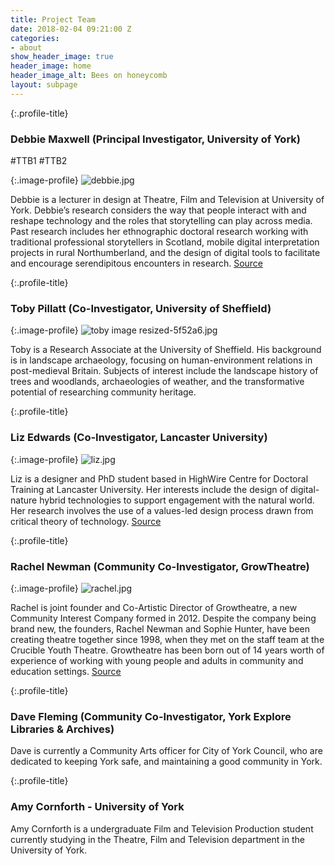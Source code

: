 ```yaml
---
title: Project Team
date: 2018-02-04 09:21:00 Z
categories:
- about
show_header_image: true
header_image: home
header_image_alt: Bees on honeycomb
layout: subpage
---
```


{:.profile-title}
### Debbie Maxwell (Principal Investigator, University of York)
#TTB1 #TTB2

{:.image-profile}
![debbie.jpg](/uploads/debbie.jpg)

Debbie is a lecturer in design at Theatre, Film and Television at University of York. Debbie’s research considers the way that people interact with and reshape technology and the roles that storytelling can play across media. Past research includes her ethnographic doctoral research working with traditional professional storytellers in Scotland, mobile digital interpretation projects in rural Northumberland, and the design of digital tools to facilitate and encourage serendipitous encounters in research. [Source](http://www.bees.eca.ed.ac.uk/)

{:.profile-title}
### Toby Pillatt (Co-Investigator, University of Sheffield)

{:.image-profile}
![toby image resized-5f52a6.jpg](/uploads/toby%20image%20resized-5f52a6.jpg)

Toby is a Research Associate at the University of Sheffield. His background is in landscape archaeology, focusing on human-environment relations in post-medieval Britain. Subjects of interest include the landscape history of trees and woodlands, archaeologies of weather, and the transformative potential of researching community heritage.

{:.profile-title}
### Liz Edwards (Co-Investigator, Lancaster University)

{:.image-profile}
![liz.jpg](/uploads/liz.jpg)

Liz is a designer and PhD student based in HighWire Centre for Doctoral Training at Lancaster University. Her interests include the design of digital-nature hybrid technologies to support engagement with the natural world. Her research involves the use of a values-led design process drawn from critical theory of technology. [Source](http://www.bees.eca.ed.ac.uk/)

{:.profile-title}
### Rachel Newman (Community Co-Investigator, GrowTheatre)

{:.image-profile}
![rachel.jpg](/uploads/rachel.jpg)

Rachel is joint founder and Co-Artistic Director of Growtheatre, a new Community Interest Company formed in 2012. Despite the company being brand new, the founders, Rachel Newman and Sophie Hunter, have been creating theatre together since 1998, when they met on the staff team at the Crucible Youth Theatre. Growtheatre has been born out of 14 years worth of experience of working with young people and adults in community and education settings. [Source](http://www.linkedin.com/in/rachel-newman-30530037/)

{:.profile-title}
### Dave Fleming (Community Co-Investigator, York Explore Libraries & Archives)

Dave is currently a Community Arts officer for City of York Council, who are dedicated to keeping York safe, and maintaining a good community in York.

{:.profile-title}
### Amy Cornforth - University of York

Amy Cornforth is a undergraduate Film and Television Production student currently studying in the Theatre, Film and Television department in the University of York.
